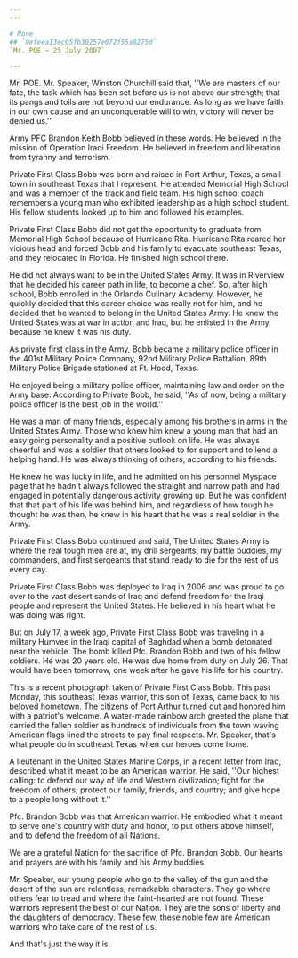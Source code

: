 ```yaml
---
---

# None
## `0efeea13ec05fb30257e072f55a8275d`
`Mr. POE — 25 July 2007`

---
```



Mr. POE. Mr. Speaker, Winston Churchill said that, ''We are masters 
of our fate, the task which has been set before us is not above our 
strength; that its pangs and toils are not beyond our endurance. As 
long as we have faith in our own cause and an unconquerable will to 
win, victory will never be denied us.''

Army PFC Brandon Keith Bobb believed in these words. He believed in 
the mission of Operation Iraqi Freedom. He believed in freedom and 
liberation from tyranny and terrorism.

Private First Class Bobb was born and raised in Port Arthur, Texas, a 
small town in southeast Texas that I represent. He attended Memorial 
High School and was a member of the track and field team. His high 
school coach remembers a young man who exhibited leadership as a high 
school student. His fellow students looked up to him and followed his 
examples.

Private First Class Bobb did not get the opportunity to graduate from 
Memorial High School because of Hurricane Rita. Hurricane Rita reared 
her vicious head and forced Bobb and his family to evacuate southeast 
Texas, and they relocated in Florida. He finished high school there.



He did not always want to be in the United States Army. It was in 
Riverview that he decided his career path in life, to become a chef. 
So, after high school, Bobb enrolled in the Orlando Culinary Academy. 
However, he quickly decided that this career choice was really not for 
him, and he decided that he wanted to belong in the United States Army. 
He knew the United States was at war in action and Iraq, but he 
enlisted in the Army because he knew it was his duty.

As private first class in the Army, Bobb became a military police 
officer in the 401st Military Police Company, 92nd Military Police 
Battalion, 89th Military Police Brigade stationed at Ft. Hood, Texas.

He enjoyed being a military police officer, maintaining law and order 
on the Army base. According to Private Bobb, he said, ''As of now, 
being a military police officer is the best job in the world.''

He was a man of many friends, especially among his brothers in arms 
in the United States Army. Those who knew him knew a young man that had 
an easy going personality and a positive outlook on life. He was always 
cheerful and was a soldier that others looked to for support and to 
lend a helping hand. He was always thinking of others, according to his 
friends.

He knew he was lucky in life, and he admitted on his personnel 
Myspace page that he hadn't always followed the straight and narrow 
path and had engaged in potentially dangerous activity growing up. But 
he was confident that that part of his life was behind him, and 
regardless of how tough he thought he was then, he knew in his heart 
that he was a real soldier in the Army.

Private First Class Bobb continued and said, The United States Army 
is where the real tough men are at, my drill sergeants, my battle 
buddies, my commanders, and first sergeants that stand ready to die for 
the rest of us every day.

Private First Class Bobb was deployed to Iraq in 2006 and was proud 
to go over to the vast desert sands of Iraq and defend freedom for the 
Iraqi people and represent the United States. He believed in his heart 
what he was doing was right.

But on July 17, a week ago, Private First Class Bobb was traveling in 
a military Humvee in the Iraqi capital of Baghdad when a bomb detonated 
near the vehicle. The bomb killed Pfc. Brandon Bobb and two of his 
fellow soldiers. He was 20 years old. He was due home from duty on July 
26. That would have been tomorrow, one week after he gave his life for 
his country.

This is a recent photograph taken of Private First Class Bobb. This 
past Monday, this southeast Texas warrior, this son of Texas, came back 
to his beloved hometown. The citizens of Port Arthur turned out and 
honored him with a patriot's welcome. A water-made rainbow arch greeted 
the plane that carried the fallen soldier as hundreds of individuals 
from the town waving American flags lined the streets to pay final 
respects. Mr. Speaker, that's what people do in southeast Texas when 
our heroes come home.

A lieutenant in the United States Marine Corps, in a recent letter 
from Iraq, described what it meant to be an American warrior. He said, 
''Our highest calling: to defend our way of life and Western 
civilization; fight for the freedom of others; protect our family, 
friends, and country; and give hope to a people long without it.''

Pfc. Brandon Bobb was that American warrior. He embodied what it 
meant to serve one's country with duty and honor, to put others above 
himself, and to defend the freedom of all Nations.

We are a grateful Nation for the sacrifice of Pfc. Brandon Bobb. Our 
hearts and prayers are with his family and his Army buddies.

Mr. Speaker, our young people who go to the valley of the gun and the 
desert of the sun are relentless, remarkable characters. They go where 
others fear to tread and where the faint-hearted are not found. These 
warriors represent the best of our Nation. They are the sons of liberty 
and the daughters of democracy. These few, these noble few are American 
warriors who take care of the rest of us.

And that's just the way it is.
